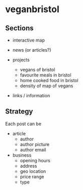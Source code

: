 # veganbristol

## Sections

- interactive map

- news (or articles?)

- projects
	- vegans of bristol
	- favourite meals in bristol
	- home cooked food in bristol
	- density of map of vegans

- links / information

## Strategy

Each post can be

- article
	- author
	- author picture
	- author email
- business
	- opening hours
	- address
	- geo location
	- price range
	- type

